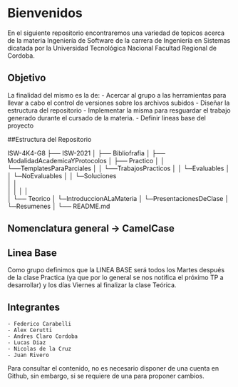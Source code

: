 # Bienvenidos
En el siguiente repositorio encontraremos una variedad de topicos acerca de la materia Ingeniería de Software 
de la carrera de Ingeniería en Sistemas dicatada por la Universidad Tecnológica Nacional Facultad Regional de Cordoba.

## Objetivo
La finalidad del mismo es la de:
    - Acercar al grupo a las herramientas para llevar a cabo el control de versiones sobre los archivos subidos
    - Diseñar la estructura del repositorio
    - Implementar la misma para resguardar el trabajo generado durante el cursado de la materia.
    - Definir lineas base del proyecto

##Estructura del Repositorio 

ISW-4K4-G8
├── ISW-2021
│   ├── Bibliofrafia
│   ├── ModalidadAcademicaYProtocolos
│   ├── Practico
│   │ 	└──TemplatesParaParciales
│   │	└──TrabajosPracticos
│   │		└─Evaluables
│   │		└─NoEvaluables
│   │		└─Soluciones			
│   │	     	     	
│   │
│   │	     	
│   └── Teorico
│   	   └─IntroduccionALaMateria
│   	   └─PresentacionesDeClase
│   	   └─Resumenes
│
└── README.md

## Nomenclatura general → CamelCase

## Linea Base 
   Como grupo definimos que la LINEA BASE será todos los Martes después de la clase Practica (ya que por lo general se nos notifica el próximo TP a desarrollar) y los días Viernes al finalizar la clase Teórica.

## Integrantes
    - Federico Carabelli
    - Alex Cerutti
    - Andres Claro Cordoba
    - Lucas Diaz
    - Nicolas de la Cruz
    - Juan Rivero

Para consultar el contenido, no es necesario disponer de una cuenta en Github, sin embargo, si se requiere de una para proponer cambios.

